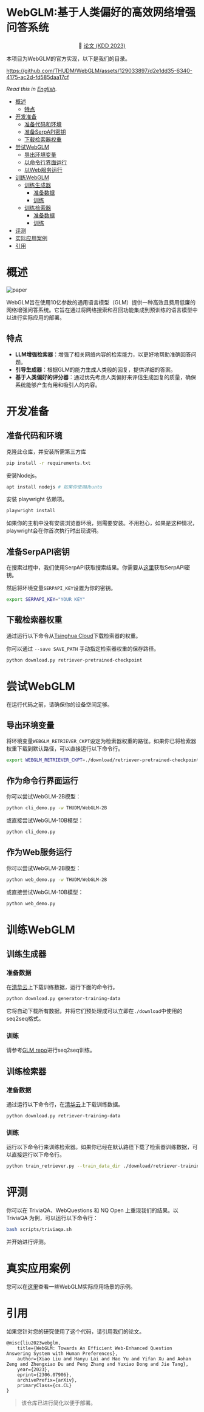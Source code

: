 <h1>WebGLM:基于人类偏好的高效网络增强问答系统</h1>

<p align="center">📃 <a href="https://arxiv.org/pdf/2306.07906.pdf" target="_blank">论文 (KDD 2023)</a>

本项目为WebGLM的官方实现，以下是我们的目录。

https://github.com/THUDM/WebGLM/assets/129033897/d2e1dd35-6340-4175-ac2d-fd585daa17cf

*Read this in [English](README.md).*

<!-- TOC -->

-   [概述](#概述)
    -   [特点](#特点)
-   [开发准备](#开发准备)
    -   [准备代码和环境](#准备代码和环境)
    -   [准备SerpAPI密钥](#准备serpapi密钥)
    -   [下载检索器权重](#下载检索器权重)
-   [尝试WebGLM](#尝试webglm)
    -   [导出环境变量](#导出环境变量)
    -   [以命令行界面运行](#以命令行界面运行)
    -   [以Web服务运行](#以Web服务运行)
-   [训练WebGLM](#训练webglm)
    -   [训练生成器](#训练生成器)
        -   [准备数据](#准备数据)
        -   [训练](#训练)
    -   [训练检索器](#训练Retriever)
        -   [准备数据](#准备数据-1)
        -   [训练](#训练-1)
-   [评测](#评测)
-   [实际应用案例](#实际应用案例)
-   [引用](#引用)

# 概述

![paper](./assets/main_process.png)

WebGLM旨在使用10亿参数的通用语言模型（GLM）提供一种高效且费用低廉的网络增强问答系统。它旨在通过将网络搜索和召回功能集成到预训练的语言模型中以进行实际应用的部署。

## 特点

-   **LLM增强检索器**：增强了相关网络内容的检索能力，以更好地帮助准确回答问题。
-   **引导生成器**：根据GLM的能力生成人类般的回复，提供详细的答案。
-   **基于人类偏好的评分器**：通过优先考虑人类偏好来评估生成回复的质量，确保系统能够产生有用和吸引人的内容。

# 开发准备

## 准备代码和环境

克隆此仓库，并安装所需第三方库

```bash
pip install -r requirements.txt
```

安装Nodejs。

```bash
apt install nodejs # 如果你使用Ubuntu
```

安装 playwright 依赖项。

```bash
playwright install
```

如果你的主机中没有安装浏览器环境，则需要安装。不用担心，如果是这种情况，playwright会在你首次执行时出现说明。

## 准备SerpAPI密钥

在搜索过程中，我们使用SerpAPI获取搜索结果。你需要从[这里](https://serpapi.com/)获取SerpAPI密钥。

然后将环境变量`SERPAPI_KEY`设置为你的密钥。

```bash
export SERPAPI_KEY="YOUR KEY"
```

## 下载检索器权重

通过运行以下命令从[Tsinghua Cloud](https://cloud.tsinghua.edu.cn/d/54056861b2f34bbfb3f9/)下载检索器的权重。

你可以通过 `--save SAVE_PATH` 手动指定检索器权重的保存路径。

```bash
python download.py retriever-pretrained-checkpoint
```

# 尝试WebGLM

在运行代码之前，请确保你的设备空间足够。

## 导出环境变量

将环境变量`WEBGLM_RETRIEVER_CKPT`设定为检索器权重的路径。如果你已将检索器权重下载到默认路径，可以直接运行以下命令行。

```bash
export WEBGLM_RETRIEVER_CKPT=./download/retriever-pretrained-checkpoint
```

## 作为命令行界面运行

你可以尝试WebGLM-2B模型：

```bash
python cli_demo.py -w THUDM/WebGLM-2B
```

或直接尝试WebGLM-10B模型：

```bash
python cli_demo.py
```


## 作为Web服务运行

你可以尝试WebGLM-2B模型：

```bash
python web_demo.py -w THUDM/WebGLM-2B
```

或直接尝试WebGLM-10B模型：

```bash
python web_demo.py
```

# 训练WebGLM

## 训练生成器

### 准备数据

在[清华云](https://cloud.tsinghua.edu.cn/d/ae204894f2e842f19a3f/)上下载训练数据，运行下面的命令行。

```bash
python download.py generator-training-data
```

它将自动下载所有数据，并将它们预处理成可以立即在`./download`中使用的seq2seq格式。

### 训练

请参考[GLM repo](https://github.com/THUDM/GLM#train-with-your-own-data)进行seq2seq训练。

## 训练检索器

### 准备数据

通过运行以下命令行，在[清华云](https://cloud.tsinghua.edu.cn/d/fa5e6eb1afac4f08a4c6/)上下载训练数据。

```bash
python download.py retriever-training-data
```

### 训练

运行以下命令行来训练检索器。如果你已经在默认路径下载了检索器训练数据，可以直接运行以下命令行。

```bash
python train_retriever.py --train_data_dir ./download/retriever-training-data
```

# 评测

你可以在 TriviaQA、WebQuestions 和 NQ Open 上重现我们的结果。以 TriviaQA 为例，可以运行以下命令行：

```bash
bash scripts/triviaqa.sh
```

并开始进行评测。

# 真实应用案例

您可以在[这里](assets/cases)查看一些WebGLM实际应用场景的示例。

# 引用

如果您针对您的研究使用了这个代码，请引用我们的论文。

```
@misc{liu2023webglm,
    title={WebGLM: Towards An Efficient Web-Enhanced Question Answering System with Human Preferences},
    author={Xiao Liu and Hanyu Lai and Hao Yu and Yifan Xu and Aohan Zeng and Zhengxiao Du and Peng Zhang and Yuxiao Dong and Jie Tang},
    year={2023},
    eprint={2306.07906},
    archivePrefix={arXiv},
    primaryClass={cs.CL}
}
```

> 该仓库已进行简化以便于部署。